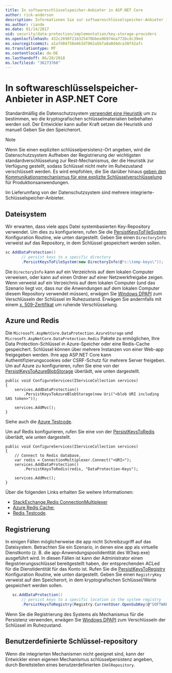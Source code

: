 ```yaml
---
title: In softwareschlüsselspeicher-Anbieter in ASP.NET Core
author: rick-anderson
description: Informationen Sie zur softwareschlüsselspeicher-Anbieter in ASP.NET Core und wichtige Speicherorte zu konfigurieren.
ms.author: riande
ms.date: 01/14/2017
uid: security/data-protection/implementation/key-storage-providers
ms.openlocfilehash: 432c2690f216325470bbea9b974ea772bcdc39ed
ms.sourcegitcommit: a1afd04758e663d7062a5bfa8a0d4dca38f42afc
ms.translationtype: MT
ms.contentlocale: de-DE
ms.lasthandoff: 06/20/2018
ms.locfileid: "36273768"
---
```

# <a name="key-storage-providers-in-aspnet-core"></a>In softwareschlüsselspeicher-Anbieter in ASP.NET Core

<a name="data-protection-implementation-key-storage-providers"></a>

Standardmäßig die Datenschutzsystem [verwendet eine Heuristik](xref:security/data-protection/configuration/default-settings) um zu bestimmen, wo die kryptografischen schlüsselmaterialien beibehalten werden soll. Der Entwickler kann außer Kraft setzen die Heuristik und manuell Geben Sie den Speicherort.

> [!NOTE]
> Wenn Sie einen expliziten schlüsselpersistenz-Ort angeben, wird die Datenschutzsystem Aufheben der Registrierung der wichtigsten standardverschlüsselung zur Rest-Mechanismus, der die Heuristik zur Verfügung gestellt, sodass Schlüssel nicht mehr im Ruhezustand verschlüsselt werden. Es wird empfohlen, die Sie darüber hinaus [geben den Kommunikationsmechanismus für eine explizite Schlüsselverschlüsselung](xref:security/data-protection/implementation/key-encryption-at-rest#data-protection-implementation-key-encryption-at-rest-providers) für Produktionsanwendungen.

Im Lieferumfang von der Datenschutzsystem sind mehrere integrierte-Schlüsselspeicher-Anbieter.

## <a name="file-system"></a>Dateisystem

Wir erwarten, dass viele apps Datei systembasierten Key-Repository verwendet. Um dies zu konfigurieren, rufen Sie die [PersistKeysToFileSystem](https://github.com/aspnet/DataProtection/blob/rel/1.1.0/src/Microsoft.AspNetCore.DataProtection/DataProtectionBuilderExtensions.cs) Konfiguration Routine, wie unten dargestellt. Geben Sie einen `DirectoryInfo` verweist auf das Repository, in dem Schlüssel gespeichert werden sollen.

```csharp
sc.AddDataProtection()
       // persist keys to a specific directory
       .PersistKeysToFileSystem(new DirectoryInfo(@"c:\temp-keys\"));
   ```

Die `DirectoryInfo` kann auf ein Verzeichnis auf dem lokalen Computer verweisen, oder kann auf einen Ordner auf einer Netzwerkfreigabe zeigen. Wenn verweist auf ein Verzeichnis auf dem lokalen Computer (und das Szenario liegt vor, dass nur die Anwendungen auf dem lokalen Computer diesem Repository verwendet müssen), erwägen Sie [Windows DPAPI](xref:security/data-protection/implementation/key-encryption-at-rest#data-protection-implementation-key-encryption-at-rest) zum Verschlüsseln der Schlüssel im Ruhezustand. Erwägen Sie andernfalls mit einem [x. 509-Zertifikat](xref:security/data-protection/implementation/key-encryption-at-rest#data-protection-implementation-key-encryption-at-rest) um ruhende Verschlüsselung.

## <a name="azure-and-redis"></a>Azure und Redis

Die `Microsoft.AspNetCore.DataProtection.AzureStorage` und `Microsoft.AspNetCore.DataProtection.Redis` Pakete zu ermöglichen, Ihre Data Protection-Schlüssel in Azure-Speicher oder eine Redis-Cache gespeichert. Schlüssel können über mehrere Instanzen von einer Web-app freigegeben werden. Ihre app ASP.NET Core kann Authentifizierungscookies oder CSRF-Schutz für mehrere Server freigeben. Um auf Azure zu konfigurieren, rufen Sie eine von der [PersistKeysToAzureBlobStorage](https://github.com/aspnet/DataProtection/blob/rel/1.1.0/src/Microsoft.AspNetCore.DataProtection.AzureStorage/AzureDataProtectionBuilderExtensions.cs) überlädt, wie unten dargestellt.

```
public void ConfigureServices(IServiceCollection services)
{
    services.AddDataProtection()
        .PersistKeysToAzureBlobStorage(new Uri("<blob URI including SAS token>"));

    services.AddMvc();
}
```

Siehe auch die [Azure Testcode](https://github.com/aspnet/DataProtection/blob/rel/1.1.0/samples/AzureBlob/Program.cs).

Um auf Redis konfigurieren, rufen Sie eine von der [PersistKeysToRedis](https://github.com/aspnet/DataProtection/blob/rel/1.1.0/src/Microsoft.AspNetCore.DataProtection.Redis/RedisDataProtectionBuilderExtensions.cs) überlädt, wie unten dargestellt.

```
public void ConfigureServices(IServiceCollection services)
{
    // Connect to Redis database.
    var redis = ConnectionMultiplexer.Connect("<URI>");
    services.AddDataProtection()
        .PersistKeysToRedis(redis, "DataProtection-Keys");

    services.AddMvc();
}
```

Über die folgenden Links erhalten Sie weitere Informationen:

- [StackExchange.Redis ConnectionMultiplexer](https://github.com/StackExchange/StackExchange.Redis/blob/master/docs/Basics.md)
- [Azure Redis Cache:](https://docs.microsoft.com/azure/redis-cache/cache-dotnet-how-to-use-azure-redis-cache#connect-to-the-cache)
- [Redis Testcode](https://github.com/aspnet/DataProtection/blob/rel/1.1.0/samples/Redis/Program.cs).

## <a name="registry"></a>Registrierung

In einigen Fällen möglicherweise die app nicht Schreibzugriff auf das Dateisystem. Betrachten Sie ein Szenario, in denen eine app als virtuelle Dienstkonto (z. B. die app-Anwendungspoolidentität des W3wp.exe) ausgeführt wird. In diesen Fällen ist kann der Administrator einen Registrierungsschlüssel bereitgestellt haben, der entsprechenden ACLed für die Dienstidentität für das Konto ist. Rufen Sie die [PersistKeysToRegistry](https://github.com/aspnet/DataProtection/blob/rel/1.1.0/src/Microsoft.AspNetCore.DataProtection/DataProtectionBuilderExtensions.cs) Konfiguration Routine, wie unten dargestellt. Geben Sie einen `RegistryKey` verweist auf den Speicherort, in dem kryptografischen Schlüssel/Werte gespeichert werden sollen.

```csharp
   sc.AddDataProtection()
       // persist keys to a specific location in the system registry
       .PersistKeysToRegistry(Registry.CurrentUser.OpenSubKey(@"SOFTWARE\Sample\keys"));
   ```

Wenn Sie die Registrierung des Systems als Mechanismus für die Persistenz verwenden, erwägen Sie [Windows DPAPI](xref:security/data-protection/implementation/key-encryption-at-rest#data-protection-implementation-key-encryption-at-rest) zum Verschlüsseln der Schlüssel im Ruhezustand.

## <a name="custom-key-repository"></a>Benutzerdefinierte Schlüssel-repository

Wenn die integrierten Mechanismen nicht geeignet sind, kann der Entwickler einen eigenen Mechanismus schlüsselpersistenz angeben, durch Bereitstellen eines benutzerdefinierten `IXmlRepository`.

